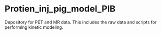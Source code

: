 # Protien_inj_pig_model_PIB
Depository for PET and MR data. This includes the raw data and scripts for performing kinetic modeling.

